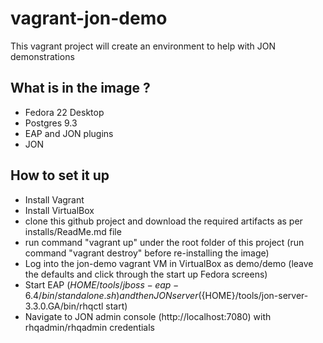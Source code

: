 # vagrant-jon-demo
This vagrant project will create an environment to help with JON demonstrations

## What is in the image ?
* Fedora 22 Desktop
* Postgres 9.3
* EAP and JON plugins
* JON

## How to set it up
* Install Vagrant
* Install VirtualBox
* clone this github project and download the required artifacts as per installs/ReadMe.md file
* run command "vagrant up" under the root folder of this project (run command "vagrant destroy" before re-installing the image)
* Log into the jon-demo vagrant VM in VirtualBox as demo/demo (leave the defaults and click through the start up Fedora screens)
* Start EAP (${HOME}/tools/jboss-eap-6.4/bin/standalone.sh) and then JON server (${HOME}/tools/jon-server-3.3.0.GA/bin/rhqctl start)
* Navigate to JON admin console (http://localhost:7080) with rhqadmin/rhqadmin credentials
